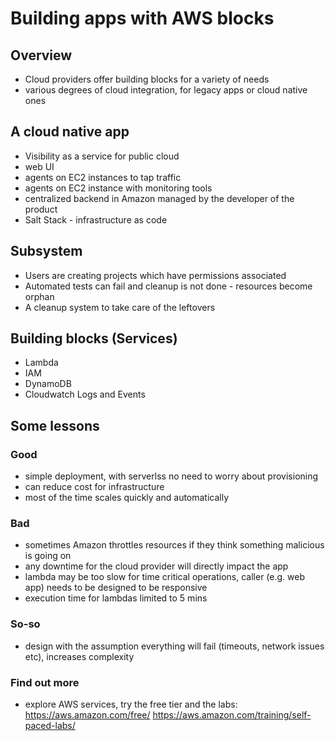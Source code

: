 # Building apps with AWS blocks

## Overview
- Cloud providers offer building blocks for a variety of needs
- various degrees of cloud integration, for legacy apps or cloud native ones 

## A cloud native app
- Visibility as a service for public cloud
- web UI
- agents on EC2 instances to tap traffic
- agents on EC2 instance with monitoring tools
- centralized backend in Amazon managed by the developer of the product
- Salt Stack - infrastructure as code

## Subsystem
- Users are creating projects which have permissions associated
- Automated tests can fail and cleanup is not done - resources become orphan
- A cleanup system to take care of the leftovers

## Building blocks (Services)
- Lambda
- IAM
- DynamoDB
- Cloudwatch Logs and Events

## Some lessons

### Good
- simple deployment, with serverlss no need to worry about provisioning
- can reduce cost for infrastructure
- most of the time scales quickly and automatically

### Bad
- sometimes Amazon throttles resources if they think something malicious is going on
- any downtime for the cloud provider will directly impact the app
- lambda may be too slow for time critical operations, caller (e.g. web app) needs to be designed to be responsive
- execution time for lambdas limited to 5 mins

### So-so
- design with the assumption everything will fail (timeouts, network issues etc), increases complexity

### Find out more
- explore AWS services, try the free tier and the labs: 
 https://aws.amazon.com/free/
 https://aws.amazon.com/training/self-paced-labs/
